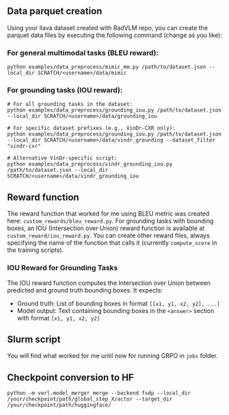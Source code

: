 ## Data parquet creation
Using your llava dataset created with RadVLM repo, you can create the parquet data files by executing the following command (change as you like):

### For general multimodal tasks (BLEU reward):
```
python examples/data_preprocess/mimic_mm.py /path/to/dataset.json --local_dir SCRATCH/<username>/data/mimic
```

### For grounding tasks (IOU reward):
```
# For all grounding tasks in the dataset:
python examples/data_preprocess/grounding_iou.py /path/to/dataset.json --local_dir SCRATCH/<username>/data/grounding_iou

# For specific dataset prefixes (e.g., VinDr-CXR only):
python examples/data_preprocess/grounding_iou.py /path/to/dataset.json --local_dir SCRATCH/<username>/data/vindr_grounding --dataset_filter "vindr-cxr"

# Alternative VinDr-specific script:
python examples/data_preprocess/vindr_grounding_iou.py /path/to/dataset.json --local_dir SCRATCH/<username>/data/vindr_grounding_iou
```

## Reward function 
The reward function that worked for me using BLEU metric was created here: `custom_rewards/bleu_reward.py`. For grounding tasks with bounding boxes, an IOU (Intersection over Union) reward function is available at `custom_reward/iou_reward.py`. You can create other reward files, always specifying the name of the function that calls it (currently `compute_score` in the training scripts).

### IOU Reward for Grounding Tasks
The IOU reward function computes the Intersection over Union between predicted and ground truth bounding boxes. It expects:
- Ground truth: List of bounding boxes in format `[[x1, y1, x2, y2], ...]`
- Model output: Text containing bounding boxes in the `<answer>` section with format `[x1, y1, x2, y2]` 

## Slurm script 
You will find what worked for me until now for running GRPO in `jobs` folder. 

## Checkpoint conversion to HF
```
python -m verl.model_merger merge --backend fsdp --local_dir /your/checkpoint/path/global_step_X/actor --target_dir /your/checkpoint/path/huggingface/
```


